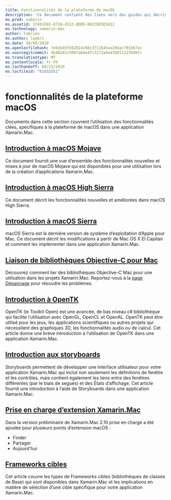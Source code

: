 ```yaml
---
title: Fonctionnalités de la plateforme de macOS
description: 'Ce document contient des liens vers des guides qui décrivent macOS importantes et les fonctionnalités de plateforme de Xamarin.Mac : OpenTK, des plans conceptuels, extensions et bien plus encore.'
ms.prod: xamarin
ms.assetid: 37451F65-672A-4512-8DDD-06CCDE9E5A12
ms.technology: xamarin-mac
author: lobrien
ms.author: laobri
ms.date: 10/05/2018
ms.openlocfilehash: 7e91645fb92814c88c3711645ea294ac701b67ac
ms.sourcegitcommit: 4b402d1c508fa84e4fc3171a6e43b811323948fc
ms.translationtype: MT
ms.contentlocale: fr-FR
ms.lasthandoff: 04/23/2019
ms.locfileid: "61032551"
---
```

# <a name="macos-platform-features"></a>fonctionnalités de la plateforme macOS

Documents dans cette section couvrent l’utilisation des fonctionnalités clées, spécifiques à la plateforme de macOS dans une application Xamarin.Mac.

## <a name="introduction-to-macos-mojavemacplatformintroduction-to-macos-mojaveindexmd"></a>[Introduction à macOS Mojave](~/mac/platform/introduction-to-macos-mojave/index.md)

Ce document fournit une vue d’ensemble des fonctionnalités nouvelles et mises à jour de macOS Mojave qui est disponibles pour une utilisation lors de la création d’applications Xamarin.Mac.

## <a name="introduction-to-macos-high-sierramacplatformintroduction-to-macos-high-sierraindexmd"></a>[Introduction à macOS High Sierra](~/mac/platform/introduction-to-macos-high-sierra/index.md)

Ce document décrit les fonctionnalités nouvelles et améliorées dans macOS High Sierra.

## <a name="introduction-to-macos-sierramacplatformintroduction-to-macos-sierraindexmd"></a>[Introduction à macOS Sierra](~/mac/platform/introduction-to-macos-sierra/index.md)

macOS Sierra est la dernière version de système d’exploitation d’Apple pour Mac. Ce document décrit les modifications à partir de Mac OS X El Capitan et comment les implémenter dans une application Xamarin.Mac.

## <a name="binding-objective-c-libraries-for-macbindingmd"></a>[Liaison de bibliothèques Objective-C pour Mac](binding.md)

Découvrez comment lier des bibliothèques Objective-C Mac pour une utilisation dans les projets Xamarin.Mac.
Reportez-vous à la [page Dépannage](~/cross-platform/macios/binding/troubleshooting.md) pour résoudre les problèmes.

## <a name="introduction-to-opentkmacplatformopentkmd"></a>[Introduction à OpenTK](~/mac/platform/opentk.md)

OpenTK (le Toolkit Open) est une avancée, de bas niveau c# bibliothèque qui facilite l’utilisation avec OpenGL, OpenCL et OpenAL. OpenTK peut être utilisé pour les jeux, les applications scientifiques ou autres projets qui nécessitent des graphiques 3D, les fonctionnalités audio ou de calcul. Cet article donne une brève introduction à l’utilisation de OpenTK dans une application Xamarin.Mac.

## <a name="introduction-to-storyboardsmacplatformstoryboardsindexmd"></a>[Introduction aux storyboards](~/mac/platform/storyboards/index.md)

Storyboards permettent de développer une Interface utilisateur pour votre application Xamarin.Mac qui inclut non seulement les définitions de fenêtre et les contrôles, mais contient également les liens entre des fenêtres différentes (par le biais de segues) et des États d’affichage. Cet article fournit une introduction à l’aide de Storyboards dans une application Xamarin.Mac.

## <a name="xamarinmac-extension-supportmacplatformextensionsmd"></a>[Prise en charge d’extension Xamarin.Mac](~/mac/platform/extensions.md)

Dans la version préliminaire de Xamarin.Mac 2.10 prise en charge a été ajoutée pour plusieurs points d’extension macOS :

- Finder
- Partager
- Aujourd'hui

## <a name="target-frameworksmacplatformtarget-frameworkmd"></a>[Frameworks cibles](~/mac/platform/target-framework.md)

Cet article couvre les types de Frameworks cibles (bibliothèques de classes de Base) qui sont disponibles dans Xamarin.Mac et les implications en matière de sélection d’une cible spécifique pour votre application Xamarin.Mac.
